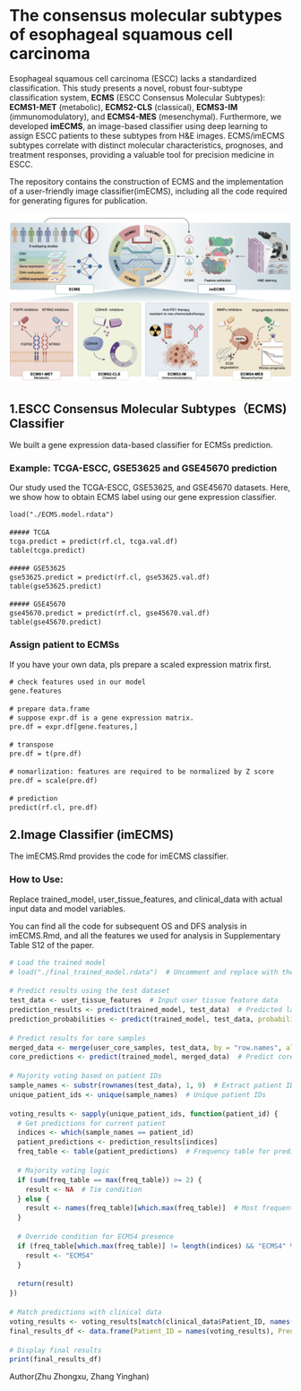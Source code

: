 # The consensus molecular subtypes of esophageal squamous cell carcinoma

Esophageal squamous cell carcinoma (ESCC) lacks a standardized classification.  This study presents a novel, robust four-subtype classification system, **ECMS** (ESCC Consensus Molecular Subtypes): **ECMS1-MET** (metabolic), **ECMS2-CLS** (classical), **ECMS3-IM** (immunomodulatory), and **ECMS4-MES** (mesenchymal).  Furthermore, we developed **imECMS**, an image-based classifier using deep learning to assign ESCC patients to these subtypes from H&E images.  ECMS/imECMS subtypes correlate with distinct molecular characteristics, prognoses, and treatment responses, providing a valuable tool for precision medicine in ESCC.

The repository contains the construction of ECMS and the implementation of a user-friendly image classifier(imECMS), including all the code required for generating figures for publication. 

![image](ECMS_2024.png)
## 1.ESCC Consensus Molecular Subtypes（ECMS) Classifier

We built a gene expression data-based classifier for ECMSs prediction. 

### Example: TCGA-ESCC, GSE53625 and GSE45670 prediction

Our study used the TCGA-ESCC, GSE53625, and GSE45670 datasets. Here, we show how to obtain ECMS label using our gene expression classifier.

```{r}
load("./ECMS.model.rdata")

##### TCGA
tcga.predict = predict(rf.cl, tcga.val.df)
table(tcga.predict)

##### GSE53625
gse53625.predict = predict(rf.cl, gse53625.val.df)
table(gse53625.predict)

##### GSE45670
gse45670.predict = predict(rf.cl, gse45670.val.df)
table(gse45670.predict)
```

### Assign patient to ECMSs

If you have your own data, pls prepare a scaled expression matrix first. 

```{r}
# check features used in our model
gene.features

# prepare data.frame
# suppose expr.df is a gene expression matrix.
pre.df = expr.df[gene.features,]

# transpose
pre.df = t(pre.df)

# nomarlization: features are required to be normalized by Z score
pre.df = scale(pre.df)

# prediction
predict(rf.cl, pre.df)
```

## 2.Image Classifier (imECMS)
The imECMS.Rmd provides the code for imECMS classifier.

### How to Use:

Replace trained_model, user_tissue_features, and clinical_data with actual input data and model variables.

You can find all the code for subsequent OS and DFS analysis in imECMS.Rmd, and all the features we used for analysis in Supplementary Table S12 of the paper.
 
```r
# Load the trained model
# load("./final_trained_model.rdata")  # Uncomment and replace with the model file path

# Predict results using the test dataset
test_data <- user_tissue_features  # Input user tissue feature data
prediction_results <- predict(trained_model, test_data)  # Predicted labels
prediction_probabilities <- predict(trained_model, test_data, probability = TRUE)  # Predicted probabilities

# Predict results for core samples
merged_data <- merge(user_core_samples, test_data, by = "row.names", all = FALSE)[, -c(1, 2)]  # Merge and clean data
core_predictions <- predict(trained_model, merged_data)  # Predict core samples

# Majority voting based on patient IDs
sample_names <- substr(rownames(test_data), 1, 9)  # Extract patient IDs
unique_patient_ids <- unique(sample_names)  # Unique patient IDs

voting_results <- sapply(unique_patient_ids, function(patient_id) {
  # Get predictions for current patient
  indices <- which(sample_names == patient_id)
  patient_predictions <- prediction_results[indices]
  freq_table <- table(patient_predictions)  # Frequency table for predictions
  
  # Majority voting logic
  if (sum(freq_table == max(freq_table)) >= 2) {
    result <- NA  # Tie condition
  } else {
    result <- names(freq_table)[which.max(freq_table)]  # Most frequent prediction
  }
  
  # Override condition for ECMS4 presence
  if (freq_table[which.max(freq_table)] != length(indices) && "ECMS4" %in% names(freq_table)) {
    result <- "ECMS4"
  }
  
  return(result)
})

# Match predictions with clinical data
voting_results <- voting_results[match(clinical_data$Patient_ID, names(voting_results))]
final_results_df <- data.frame(Patient_ID = names(voting_results), Predicted_Label = voting_results)

# Display final results
print(final_results_df)
```

Author(Zhu Zhongxu, Zhang Yinghan)
